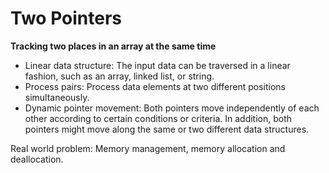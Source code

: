 # Two Pointers

**Tracking two places in an array at the same time**

- Linear data structure: The input data can be traversed in a linear fashion, such as an array, linked list, or string.
- Process pairs: Process data elements at two different positions simultaneously.
- Dynamic pointer movement: Both pointers move independently of each other according to certain conditions or criteria. In addition, both pointers might move along the same or two different data structures.

Real world problem: Memory management, memory allocation and deallocation.
